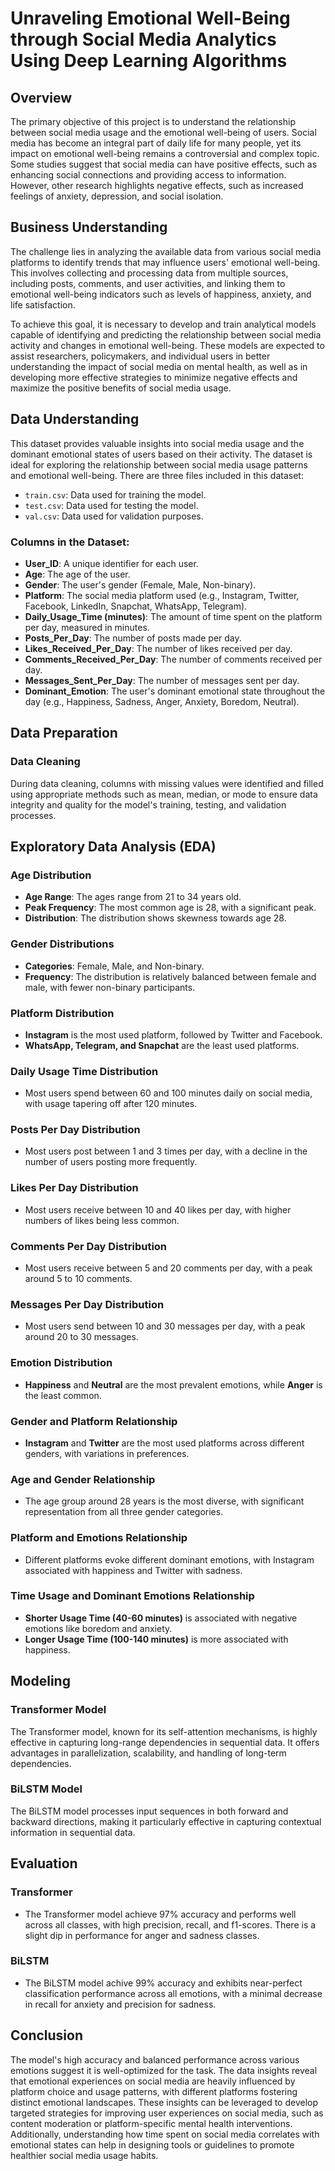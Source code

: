 # Unraveling Emotional Well-Being through Social Media Analytics Using Deep Learning Algorithms

## Overview
The primary objective of this project is to understand the relationship between social media usage and the emotional well-being of users. Social media has become an integral part of daily life for many people, yet its impact on emotional well-being remains a controversial and complex topic. Some studies suggest that social media can have positive effects, such as enhancing social connections and providing access to information. However, other research highlights negative effects, such as increased feelings of anxiety, depression, and social isolation.

## Business Understanding
The challenge lies in analyzing the available data from various social media platforms to identify trends that may influence users' emotional well-being. This involves collecting and processing data from multiple sources, including posts, comments, and user activities, and linking them to emotional well-being indicators such as levels of happiness, anxiety, and life satisfaction.

To achieve this goal, it is necessary to develop and train analytical models capable of identifying and predicting the relationship between social media activity and changes in emotional well-being. These models are expected to assist researchers, policymakers, and individual users in better understanding the impact of social media on mental health, as well as in developing more effective strategies to minimize negative effects and maximize the positive benefits of social media usage.

## Data Understanding
This dataset provides valuable insights into social media usage and the dominant emotional states of users based on their activity. The dataset is ideal for exploring the relationship between social media usage patterns and emotional well-being. There are three files included in this dataset:

- `train.csv`: Data used for training the model.
- `test.csv`: Data used for testing the model.
- `val.csv`: Data used for validation purposes.

### Columns in the Dataset:
- **User_ID**: A unique identifier for each user.
- **Age**: The age of the user.
- **Gender**: The user's gender (Female, Male, Non-binary).
- **Platform**: The social media platform used (e.g., Instagram, Twitter, Facebook, LinkedIn, Snapchat, WhatsApp, Telegram).
- **Daily_Usage_Time (minutes)**: The amount of time spent on the platform per day, measured in minutes.
- **Posts_Per_Day**: The number of posts made per day.
- **Likes_Received_Per_Day**: The number of likes received per day.
- **Comments_Received_Per_Day**: The number of comments received per day.
- **Messages_Sent_Per_Day**: The number of messages sent per day.
- **Dominant_Emotion**: The user's dominant emotional state throughout the day (e.g., Happiness, Sadness, Anger, Anxiety, Boredom, Neutral).

## Data Preparation

### Data Cleaning
During data cleaning, columns with missing values were identified and filled using appropriate methods such as mean, median, or mode to ensure data integrity and quality for the model's training, testing, and validation processes.

## Exploratory Data Analysis (EDA)

### Age Distribution
- **Age Range**: The ages range from 21 to 34 years old.
- **Peak Frequency**: The most common age is 28, with a significant peak.
- **Distribution**: The distribution shows skewness towards age 28.

### Gender Distributions
- **Categories**: Female, Male, and Non-binary.
- **Frequency**: The distribution is relatively balanced between female and male, with fewer non-binary participants.

### Platform Distribution
- **Instagram** is the most used platform, followed by Twitter and Facebook.
- **WhatsApp, Telegram, and Snapchat** are the least used platforms.

### Daily Usage Time Distribution
- Most users spend between 60 and 100 minutes daily on social media, with usage tapering off after 120 minutes.

### Posts Per Day Distribution
- Most users post between 1 and 3 times per day, with a decline in the number of users posting more frequently.

### Likes Per Day Distribution
- Most users receive between 10 and 40 likes per day, with higher numbers of likes being less common.

### Comments Per Day Distribution
- Most users receive between 5 and 20 comments per day, with a peak around 5 to 10 comments.

### Messages Per Day Distribution
- Most users send between 10 and 30 messages per day, with a peak around 20 to 30 messages.

### Emotion Distribution
- **Happiness** and **Neutral** are the most prevalent emotions, while **Anger** is the least common.

### Gender and Platform Relationship
- **Instagram** and **Twitter** are the most used platforms across different genders, with variations in preferences.

### Age and Gender Relationship
- The age group around 28 years is the most diverse, with significant representation from all three gender categories.

### Platform and Emotions Relationship
- Different platforms evoke different dominant emotions, with Instagram associated with happiness and Twitter with sadness.

### Time Usage and Dominant Emotions Relationship
- **Shorter Usage Time (40-60 minutes)** is associated with negative emotions like boredom and anxiety.
- **Longer Usage Time (100-140 minutes)** is more associated with happiness.

## Modeling

### Transformer Model
The Transformer model, known for its self-attention mechanisms, is highly effective in capturing long-range dependencies in sequential data. It offers advantages in parallelization, scalability, and handling of long-term dependencies.

### BiLSTM Model
The BiLSTM model processes input sequences in both forward and backward directions, making it particularly effective in capturing contextual information in sequential data.

## Evaluation

### Transformer
- The Transformer model achieve 97% accuracy and performs well across all classes, with high precision, recall, and f1-scores. There is a slight dip in performance for anger and sadness classes.

### BiLSTM
- The BiLSTM model achive 99% accuracy and exhibits near-perfect classification performance across all emotions, with a minimal decrease in recall for anxiety and precision for sadness.

## Conclusion
The model's high accuracy and balanced performance across various emotions suggest it is well-optimized for the task. The data insights reveal that emotional experiences on social media are heavily influenced by platform choice and usage patterns, with different platforms fostering distinct emotional landscapes. These insights can be leveraged to develop targeted strategies for improving user experiences on social media, such as content moderation or platform-specific mental health interventions. Additionally, understanding how time spent on social media correlates with emotional states can help in designing tools or guidelines to promote healthier social media usage habits.
